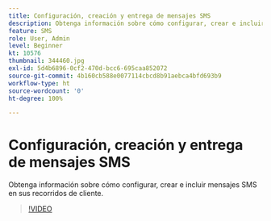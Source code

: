```yaml
---
title: Configuración, creación y entrega de mensajes SMS
description: Obtenga información sobre cómo configurar, crear e incluir mensajes SMS en sus recorridos de cliente.
feature: SMS
role: User, Admin
level: Beginner
kt: 10576
thumbnail: 344460.jpg
exl-id: 5d4b6896-0cf2-470d-bcc6-695caa852072
source-git-commit: 4b160cb588e0077114cbcd8b91aebca4bfd693b9
workflow-type: ht
source-wordcount: '0'
ht-degree: 100%

---
```


# Configuración, creación y entrega de mensajes SMS

Obtenga información sobre cómo configurar, crear e incluir mensajes SMS en sus recorridos de cliente.

>[!VIDEO](https://video.tv.adobe.com/v/344460?quality=12&learn=on)
